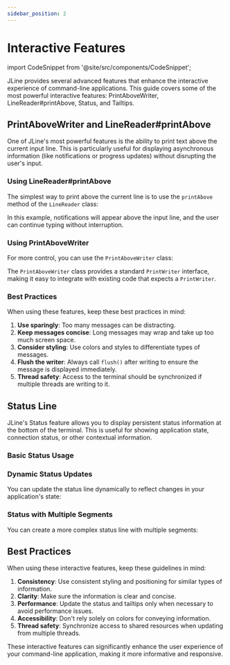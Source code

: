 ```yaml
---
sidebar_position: 2
---
```


# Interactive Features

import CodeSnippet from '@site/src/components/CodeSnippet';

JLine provides several advanced features that enhance the interactive experience of command-line applications. This guide covers some of the most powerful interactive features: PrintAboveWriter, LineReader#printAbove, Status, and Tailtips.

## PrintAboveWriter and LineReader#printAbove

One of JLine's most powerful features is the ability to print text above the current input line. This is particularly useful for displaying asynchronous information (like notifications or progress updates) without disrupting the user's input.

### Using LineReader#printAbove

The simplest way to print above the current line is to use the `printAbove` method of the `LineReader` class:

<CodeSnippet name="PrintAboveExample" />

In this example, notifications will appear above the input line, and the user can continue typing without interruption.

### Using PrintAboveWriter

For more control, you can use the `PrintAboveWriter` class:

<CodeSnippet name="PrintAboveWriterExample" />

The `PrintAboveWriter` class provides a standard `PrintWriter` interface, making it easy to integrate with existing code that expects a `PrintWriter`.

### Best Practices

When using these features, keep these best practices in mind:

1. **Use sparingly**: Too many messages can be distracting.
2. **Keep messages concise**: Long messages may wrap and take up too much screen space.
3. **Consider styling**: Use colors and styles to differentiate types of messages.
4. **Flush the writer**: Always call `flush()` after writing to ensure the message is displayed immediately.
5. **Thread safety**: Access to the terminal should be synchronized if multiple threads are writing to it.

## Status Line

JLine's Status feature allows you to display persistent status information at the bottom of the terminal. This is useful for showing application state, connection status, or other contextual information.

### Basic Status Usage

<CodeSnippet name="StatusExample" />

### Dynamic Status Updates

You can update the status line dynamically to reflect changes in your application's state:

<CodeSnippet name="DynamicStatusExample" />

### Status with Multiple Segments

You can create a more complex status line with multiple segments:

<CodeSnippet name="MultiSegmentStatusExample" />

## Best Practices

When using these interactive features, keep these guidelines in mind:

1. **Consistency**: Use consistent styling and positioning for similar types of information.
2. **Clarity**: Make sure the information is clear and concise.
3. **Performance**: Update the status and tailtips only when necessary to avoid performance issues.
4. **Accessibility**: Don't rely solely on colors for conveying information.
5. **Thread safety**: Synchronize access to shared resources when updating from multiple threads.

These interactive features can significantly enhance the user experience of your command-line application, making it more informative and responsive.
